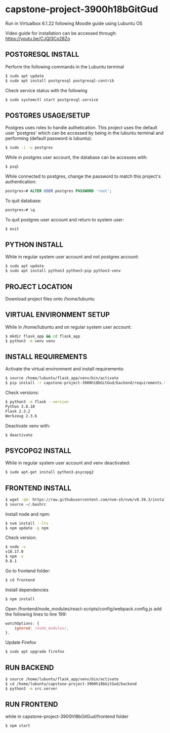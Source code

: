 ﻿# capstone-project-3900h18bGitGud
Run in Virtualbox 6.1.22 following Moodle guide using Lubuntu OS

Video guide for installation can be accessed through: https://youtu.be/CJQI3Co28Zo

## POSTGRESQL INSTALL
Perform the following commands in the Lubuntu terminal
```bash
$ sudo apt update
$ sudo apt install postgresql postgresql-contrib
```

Check service status with the following
```bash
$ sudo systemctl start postgresql.service
```
## POSTGRES USAGE/SETUP
Postgres uses roles to handle authetication. This project uses the default user 'postgres' which can be accessed by being in the lubuntu terminal and performing (default password is lubuntu):
```bash
$ sudo -i -u postgres
```

While in postgres user account, the database can be accesses with:
```sql
$ psql
```

While connected to postgres, change the password to match this project's authentication:
```sql
postgres=# ALTER USER postgres PASSWORD 'root';
```
To quit database:
```sql
postgres=# \q
```

To quit postgres user account and return to system user:
```sql
$ exit
```

## PYTHON INSTALL
While in regular system user account and not postgres account:
```bash
$ sudo apt update
$ sudo apt install python3 python3-pip python3-venv
```

## PROJECT LOCATION
Download project files onto /home/lubuntu

## VIRTUAL ENVIRONMENT SETUP
While in /home/lubuntu and on regular system user account:
```bash
$ mkdir flask_app && cd flask_app
$ python3 -m venv venv
```

## INSTALL REQUIREMENTS
Activate the virtual environment and install requirements:
```bash
$ source /home/lubuntu/flask_app/venv/bin/activate
$ pip install -r capstone-project-3900h18bGitGud/backend/requirements.txt
```

Check versions:
```bash
$ python3 -m flask --version
Python 3.8.10
Flask 2.3.2
Werkzeug 2.3.6
```

Deactivate venv with:
```bash
$ deactivate
```

## PSYCOPG2 INSTALL
While in regular system user account and venv deactivated:
```bash
$ sudo apt-get install python3-psycopg2
```

## FRONTEND INSTALL
```bash
$ wget -qO- https://raw.githubusercontent.com/nvm-sh/nvm/v0.39.3/install.sh | bash
$ source ~/.bashrc
```

Install node and npm:
```bash
$ nvm install --lts
$ npm update -g npm
```

Check version:
```bash
$ node -v
v18.17.0
$ npm -v
9.8.1
```

Go to frontend folder:
```bash
$ cd frontend
```

Install dependencies
```bash
$ npm install
```

Open /frontend/node_modules/react-scripts/config/webpack.config.js
add the following lines to line 199:
```js
watchOptions: {
    ignored: /node_modules/,
},
```

Update Firefox
```bash
$ sudo apt upgrade firefox
```

## RUN BACKEND
```bash
$ source /home/lubuntu/flask_app/venv/bin/activate
$ cd /home/lubuntu/capstone-project-3900h18bGitGud/backend 
$ python3 -m src.server
```

## RUN FRONTEND
while in capstone-project-3900h18bGitGud/frontend folder
```bash
$ npm start
```

